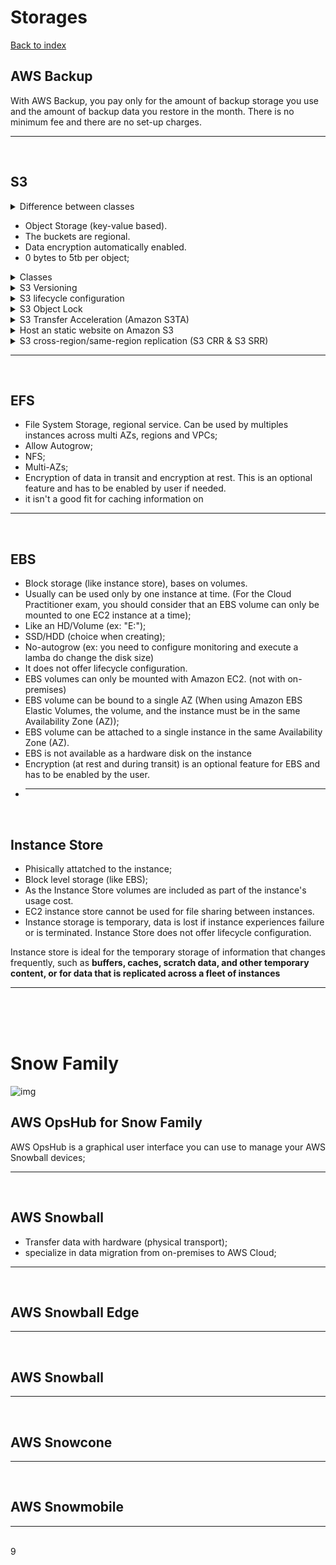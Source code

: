 # Storages

[Back to index](Index.md)

## AWS Backup

With AWS Backup, you pay only for the amount of backup storage you use and the amount of backup data you restore in the month. There is no minimum fee and there are no set-up charges.

---

</br>

## S3

<details>
<summary>Difference between classes</summary>

![img](https://assets-pt.media.datacumulus.com/aws-clf-pt/assets/pt1-q9-i1.jpg)

</details>

- Object Storage (key-value based).
- The buckets are regional.
- Data encryption automatically enabled.
- 0 bytes to 5tb per object;

<details>
<summary>Classes</summary>

- **S3 Standard** for general-purpose storage of frequently accessed data;
- **S3 Intelligent-Tiering** for data with unknown or changing access patterns;
- **S3 Standard-Infrequent Access (S3 Standard-IA) and S3 One Zone-Infrequent Access (S3 One Zone-IA)** for long-lived, but less frequently accessed data;
- **Amazon S3 Glacier (S3 Glacier) and Amazon S3 Glacier Deep Archive (S3 Glacier Deep Archive)** for long-term archive and digital preservation;

![Performance across the S3 Storage Classes](https://assets-pt.media.datacumulus.com/aws-clf-pt/assets/pt1-q9-i1.jpg)

</details>

<details>
<summary>S3 Versioning</summary>

It's a means of keeping multiple variants of an object in the same bucket. You can use versioning to preserve, retrieve, and restore every version of every object stored in your Amazon S3 bucket. With versioning, you can easily recover from both unintended user actions and application failures.

</details>

<details>
<summary>S3 lifecycle configuration</summary>

Can be used to transtition objects to less expensive classes, archive or delete them.

</details>

<details>
<summary>S3 Object Lock</summary>

To store objects using a write-once-read-many (WORM) model. It can help you prevent objects from being deleted or overwritten for a fixed amount of time or indefinitely. You can use S3 Object Lock to meet regulatory requirements that require WORM storage, or add an extra layer of protection against object changes and deletion.

</details>

<details>
<summary>S3 Transfer Acceleration (Amazon S3TA)</summary>

It takes advantage of Amazon CloudFront’s globally distributed edge locations. As the data arrives at an edge location, data is routed to Amazon S3 over an optimized network path.

</details>

<details>
<summary>Host an static website on Amazon S3</summary>

- The bucket must be public, and enabled the setting to hosting a website. Upload an index.html;

</details>

<details>
<summary>S3 cross-region/same-region replication (S3 CRR & S3 SRR)</summary>

Replicate the data cross or in the same region.

</details>

---

</br>

## EFS

- File System Storage, regional service. Can be used by multiples instances across multi AZs, regions and VPCs;
- Allow Autogrow;
- NFS;
- Multi-AZs;
- Encryption of data in transit and encryption at rest. This is an optional feature and has to be enabled by user if needed.
- it isn't a good fit for caching information on

---

</br>

## EBS

- Block storage (like instance store), bases on volumes.
- Usually can be used only by one instance at time. (For the Cloud Practitioner exam, you should consider that an EBS volume can only be mounted to one EC2 instance at a time);
- Like an HD/Volume (ex: "E:\");
- SSD/HDD (choice when creating);
- No-autogrow (ex: you need to configure monitoring and execute a lamba do change the disk size)
- It does not offer lifecycle configuration.
- EBS volumes can only be mounted with Amazon EC2. (not with on-premises)
- EBS volume can be bound to a single AZ (When using Amazon EBS Elastic Volumes, the volume, and the instance must be in the same Availability Zone (AZ));
- EBS volume can be attached to a single instance in the same Availability Zone (AZ).
- EBS is not available as a hardware disk on the instance
- Encryption (at rest and during transit) is an optional feature for EBS and has to be enabled by the user.
- ***

</br>

## Instance Store

- Phisically attatched to the instance;
- Block level storage (like EBS);
- As the Instance Store volumes are included as part of the instance's usage cost.
- EC2 instance store cannot be used for file sharing between instances.
- Instance storage is temporary, data is lost if instance experiences failure or is terminated. Instance Store does not offer lifecycle configuration.

Instance store is ideal for the temporary storage of information that changes frequently, such as **buffers, caches, scratch data, and other temporary content, or for data that is replicated across a fleet of instances**

---

</br>
</br>
</br>

# Snow Family

![img](https://assets-pt.media.datacumulus.com/aws-clf-pt/assets/pt6-q60-i1.jpg)

## AWS OpsHub for Snow Family

AWS OpsHub is a graphical user interface you can use to manage your AWS Snowball devices;

---

</br>

## AWS Snowball

- Transfer data with hardware (physical transport);
- specialize in data migration from on-premises to AWS Cloud;

---

</br>

## AWS Snowball Edge

---

</br>

## AWS Snowball

---

</br>

## AWS Snowcone

---

</br>

## AWS Snowmobile

---

</br>
9
